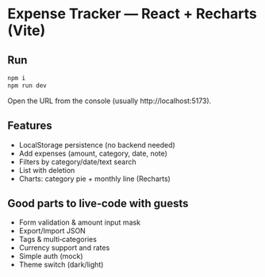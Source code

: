 # Expense Tracker — React + Recharts (Vite)

## Run
```bash
npm i
npm run dev
```
Open the URL from the console (usually http://localhost:5173).

## Features
- LocalStorage persistence (no backend needed)
- Add expenses (amount, category, date, note)
- Filters by category/date/text search
- List with deletion
- Charts: category pie + monthly line (Recharts)

## Good parts to live‑code with guests
- Form validation & amount input mask
- Export/Import JSON
- Tags & multi‑categories
- Currency support and rates
- Simple auth (mock)
- Theme switch (dark/light)
